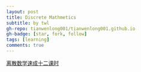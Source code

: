 ```yaml
---
layout: post
title: Discrete Mathmetics
subtitle: by twl
gh-repo: tianwenlong001/tianwenlong001.github.io
gh-badge: [star, fork, follow]
tags: [learning]
comments: true
---
```



[离散数学速成十二课时](https://www.youtube.com/playlist?list=PLq5v4NXuJngp2P8EC0NC7OkVpPbntpQEO)